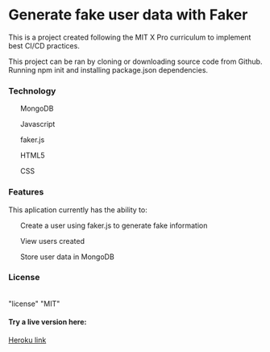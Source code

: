 <h1>Generate fake user data with Faker</h1>

This is a project created following the MIT X Pro curriculum to implement best CI/CD practices.

This project can be ran by cloning or downloading source code from Github. Running npm init and installing package.json dependencies.


<h3>Technology </h3>

<ul>
MongoDB
</ul>
<ul>
Javascript
</ul>
<ul>
faker.js
</ul>
<ul>
HTML5
</ul>
<ul>
CSS
</ul>
<h3>Features</h3>

This aplication currently has the ability to:
<ul>
Create a user using faker.js to generate fake information
</ul>
<ul>
View users created 
</ul>
<ul>
Store user data in MongoDB 
</ul>

<h3>License</h3>
<br>
"license" "MIT"
<h4>Try a live version here:</h4>
<a href="https://mitxprocicd.herokuapp.com/">Heroku link</a>
